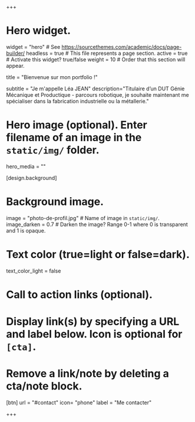 +++
# Hero widget.
widget = "hero"  # See https://sourcethemes.com/academic/docs/page-builder/
headless = true  # This file represents a page section.
active = true  # Activate this widget? true/false
weight = 10  # Order that this section will appear.

title = "Bienvenue sur mon portfolio !"

subtitle = "Je m'appelle Léa JEAN"
description="Titulaire d’un DUT Génie Mécanique et Productique - parcours robotique, je souhaite maintenant me spécialiser dans la fabrication industrielle ou la métallerie."


# Hero image (optional). Enter filename of an image in the `static/img/` folder.
hero_media = ""


[design.background]
# Background image.
image = "photo-de-profil.jpg"  # Name of image in `static/img/`.
image_darken = 0.7  # Darken the image? Range 0-1 where 0 is transparent and 1 is opaque.

# Text color (true=light or false=dark).
text_color_light = false

# Call to action links (optional).
#   Display link(s) by specifying a URL and label below. Icon is optional for `[cta]`.
#   Remove a link/note by deleting a cta/note block.
[btn]
url = "#contact"
icon= "phone"
label = "Me contacter"


+++


